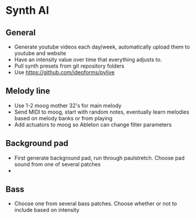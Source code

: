 # Synth AI
## General
- Generate youtube videos each day/week, automatically upload them to youtube and website
- Have an intensity value over time that everything adjusts to.
- Pull synth presets from git repository folders
- Use https://github.com/ideoforms/pylive
## Melody line
- Use 1-2 moog mother 32's for main melody
- Send MIDI to moog, start with random notes, eventually learn melodies based on melody banks or from playing
- Add actuators to moog so Ableton can change filter parameters
## Background pad
- First generate background pad, run through paulstretch. Choose pad sound from one of several patches
- 
## Bass
- Choose one from several bass patches. Choose whether or not to include based on intensity
